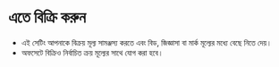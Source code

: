 # **এতে বিক্রি করুন**

- এই সেটিং আপনাকে বিক্রয় মূল্য সামঞ্জস্য করতে এবং বিড, জিজ্ঞাসা বা মার্ক মূল্যের মধ্যে বেছে নিতে দেয়। 
- অফসেটে বিক্রিও নির্বাচিত ক্রয় মূল্যের সাথে যোগ করা হবে।
